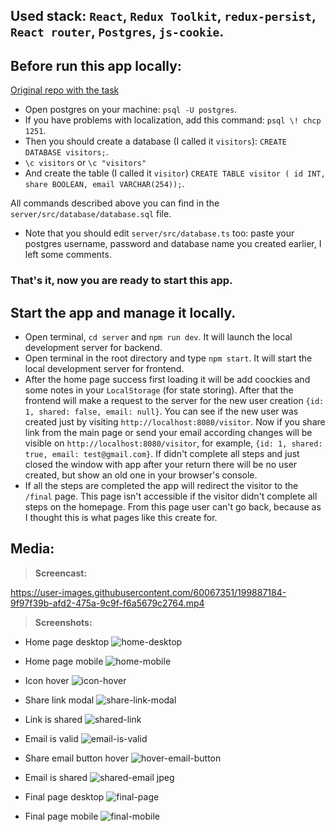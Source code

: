 ## Used stack: `React`, `Redux Toolkit`, `redux-persist`, `React router`, `Postgres`, `js-cookie`.

## Before run this app locally:
[Original repo with the task](https://github.com/KosyanMedia/test-tasks/tree/master/marketing) 

- Open postgres on your machine: `psql -U postgres`.
- If you have problems with localization, add this command: `psql \! chcp 1251`.
- Then you should create a database (I called it `visitors`): `CREATE DATABASE visitors;`.
- `\c visitors` or `\c "visitors"`
- And create the table (I called it `visitor`) `CREATE TABLE visitor (
  id INT,
  share BOOLEAN,
  email VARCHAR(254));`.

All commands described above you can find in the `server/src/database/database.sql` file.

- Note that you should edit `server/src/database.ts` too: paste your postgres username, password and database name you created earlier, I left some comments.

### That's it, now you are ready to start this app.

## Start the app and manage it locally.

- Open terminal, `cd server` and `npm run dev`. It will launch the local development server for backend.
- Open terminal in the root directory and type `npm start`. It will start the local development server for frontend.
- After the home page success first loading it will be add coockies and some notes in your `LocalStorage` (for state storing). After that the frontend will make a request to the server for the new user creation `{id: 1, shared: false, email: null}`. You can see if the new user was created just by visiting `http://localhost:8080/visitor`. Now if you share link from the main page or send your email according changes will be visible on `http://localhost:8080/visitor`, for example, `{id: 1, shared: true, email: test@gmail.com}`. If didn't complete all steps and just closed the window with app after your return there will be no user created, but show an old one in your browser's console.
- If all the steps are completed the app will redirect the visitor to the `/final` page. This page isn't accessible if the visitor didn't complete all steps on the homepage. From this page user can't go back, because as I thought this is what pages like this create for.

## Media:

>**Screencast:**

https://user-images.githubusercontent.com/60067351/199887184-9f97f39b-afd2-475a-9c9f-f6a5679c2764.mp4

>**Screenshots:**

- Home page desktop
![home-desktop](https://user-images.githubusercontent.com/60067351/199887325-effc3c0c-deb1-4312-b8be-6d72c71bfaa6.jpeg)

- Home page mobile
![home-mobile](https://user-images.githubusercontent.com/60067351/199887304-d056191c-daa4-4777-a98d-580314c16f36.jpeg)

- Icon hover
![icon-hover](https://user-images.githubusercontent.com/60067351/199887313-f0271eec-d924-41cf-b9a1-55620b0600f5.png)

- Share link modal 
![share-link-modal](https://user-images.githubusercontent.com/60067351/199887318-dee8dbfb-2b7c-48b2-8a10-bd15beac8876.jpeg)

- Link is shared
![shared-link](https://user-images.githubusercontent.com/60067351/199887323-b94b8fe5-f41e-4eb7-b867-33b48b31df0b.png)

- Email is valid
![email-is-valid](https://user-images.githubusercontent.com/60067351/199887320-cc62870c-1790-43da-b80b-6cac9b9ac75b.png)

- Share email button hover
![hover-email-button](https://user-images.githubusercontent.com/60067351/199887328-090b0cc3-ae41-43af-b07f-d41019e9fd62.png)

- Email is shared 
![shared-email jpeg](https://user-images.githubusercontent.com/60067351/199887311-07f34097-286f-49ce-ac6e-8628df91ad5d.png)

- Final page desktop
![final-page](https://user-images.githubusercontent.com/60067351/199887315-ebf34f50-6ea1-4880-a768-ac53bc40550a.jpeg)

- Final page mobile
![final-mobile](https://user-images.githubusercontent.com/60067351/199887326-de9a63b4-6bea-41b4-abce-7a33b8cc6a2d.jpeg)

